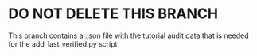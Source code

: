 # DO NOT DELETE THIS BRANCH

This branch contains a .json file with the tutorial audit data that is needed for the add_last_verified.py script
